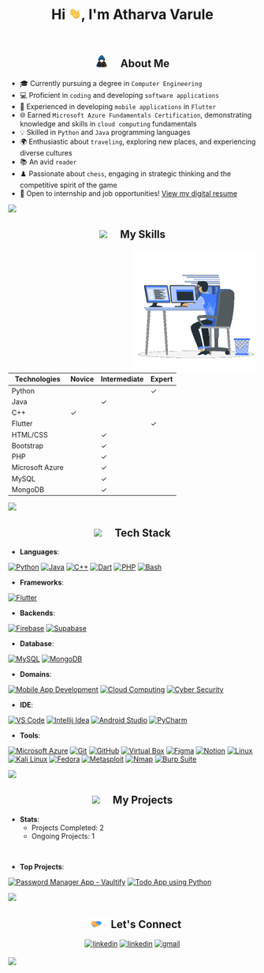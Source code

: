 <!-- Name -->
<h1 align="center">Hi <img src="https://github.com/alvarule/alvarule/blob/main/images/wave.gif" width ="5%">, I'm Atharva Varule</h1>

<!-- Typewriter About Me -->
<!--
<div style="width: 100%; max-width: 1000px; margin: 0 auto;">
  <a href="https://git.io/typing-svg">
    <img src="https://readme-typing-svg.demolab.com?font=Exo+2&weight=500&size=20&pause=1000&color=0FAAF7&center=true&vCenter=true&random=false&width=435&lines=Computer+Engineering+Student;Flutter+Developer;Microsoft+Certified:+Azure+Fundamentals;Passionate+Project+Builder;Travel+Enthusiast;Book+Lover;Chess+Player" alt="Typing SVG" style="width: 100%; height: auto;" />
  </a>
</div>
<img src="https://user-images.githubusercontent.com/73097560/115834477-dbab4500-a447-11eb-908a-139a6edaec5c.gif">
-->

<!-- About Section -->
<br>
<h2 align="center"><img src="https://github.com/alvarule/alvarule/blob/main/images/about_me.gif" width ="5%">&emsp; About Me </h2>

- 🎓 Currently pursuing a degree in `Computer Engineering`
- 💻 Proficient in `coding` and developing `software applications`
- 🚀 Experienced in developing `mobile applications` in `Flutter`
- 🌐 Earned `Microsoft Azure Fundamentals Certification`, demonstrating knowledge and skills in `cloud computing` fundamentals
- 💡 Skilled in `Python` and `Java` programming languages
- 🌍 Enthusiastic about `traveling`, exploring new places, and experiencing diverse cultures
- 📚 An avid `reader`
- ♟️ Passionate about `chess`, engaging in strategic thinking and the competitive spirit of the game
- 🌟 Open to internship and job opportunities! [View my digital resume](https://drive.google.com/file/d/1_NGjXeIpt-XNtEd7t-Ee6lbdvIMn39Qh/view?usp=sharing)

<img src="https://user-images.githubusercontent.com/73097560/115834477-dbab4500-a447-11eb-908a-139a6edaec5c.gif">


<!-- Skills Section -->
<br>
<h2 align="center"><img src="https://media2.giphy.com/media/QssGEmpkyEOhBCb7e1/giphy.gif?cid=ecf05e47a0n3gi1bfqntqmob8g9aid1oyj2wr3ds3mg700bl&rid=giphy.gif" width ="5%">&emsp; My Skills </h2>

<picture> <img align="right" src="https://github.com/alvarule/alvarule/blob/main/images/skills_side.gif" width=250px></picture>

<table width=250px>
    <thead>
        <tr>
            <th>Technologies</th>
            <th>Novice</th>
            <th>Intermediate</th>
            <th>Expert</th>
        </tr>
    </thead>
    <tbody>
        <tr>
            <td>Python</td>
            <td></td>
            <td></td>
            <td>&#10003;</td>
        </tr>
        <tr>
            <td>Java</td>
            <td></td>
            <td>&#10003;</td>
            <td></td>
        </tr>
        <tr>
            <td>C++</td>
            <td>&#10003;</td>
            <td></td>
            <td></td>
        </tr>
        <tr>
            <td>Flutter</td>
            <td></td>
            <td></td>
            <td>&#10003;</td>
        </tr>
        <tr>
            <td>HTML/CSS</td>
            <td></td>
            <td>&#10003;</td>
            <td></td>
        </tr>
        <tr>
            <td>Bootstrap</td>
            <td></td>
            <td>&#10003;</td>
            <td></td>
        </tr>
        <tr>
            <td>PHP</td>
            <td></td>
            <td>&#10003;</td>
            <td></td>
        </tr>
        <tr>
            <td>Microsoft Azure</td>
            <td></td>
            <td>&#10003;</td>
            <td></td>
        </tr>
        <tr>
            <td>MySQL</td>
            <td></td>
            <td>&#10003;</td>
            <td></td>
        </tr>
        <tr>
            <td>MongoDB</td>
            <td></td>
            <td>&#10003;</td>
            <td></td>
        </tr>
    </tbody>
</table>

<img src="https://user-images.githubusercontent.com/73097560/115834477-dbab4500-a447-11eb-908a-139a6edaec5c.gif">


<!-- Tech Stack Section -->
<br>
<h2 align="center"><img src="https://media0.giphy.com/media/v1.Y2lkPTc5MGI3NjExczFsOXI1a3ZnZG5tMnU4YTB6dzI1bTd2MDNtcmFmdGp2MHhjeXZ2cSZlcD12MV9pbnRlcm5hbF9naWZfYnlfaWQmY3Q9cw/VdoIFLsMIlwzfKD520/giphy.gif" width ="5%">&emsp; Tech Stack </h2>

  <!-- Programming Languages -->
  - **Languages**:
  <p align="left">
      <a href="#"><img alt="Python" src="https://img.shields.io/badge/python-midnightblue?style=for-the-badge&logo=python&logoColor=white"></a>
      <a href="#"><img alt="Java" src="https://img.shields.io/badge/Java-blue?style=for-the-badge&logo=java&logoColor=white"></a>
      <a href="#"><img alt="C++" src="https://img.shields.io/badge/C%2B%2B-steelblue?style=for-the-badge&logo=c%2B%2B&logoColor=white"></a>
      <a href="#"><img alt="Dart" src="https://img.shields.io/badge/dart-darkblue?style=for-the-badge&logo=dart&logoColor=white"></a>
      <a href="#"><img alt="PHP" src="https://img.shields.io/badge/php-lightslategray?style=for-the-badge&logo=php&logoColor=white"></a>
      <a href="#"><img alt="Bash" src="https://img.shields.io/badge/bash-white?style=for-the-badge&logo=gnu%20bash&logoColor=black"></a>
  </p>

  <!-- Frameworks -->
  - **Frameworks**:
  <p align="left">
      <a href="#"><img alt="Flutter" src="https://img.shields.io/badge/flutter-blue?style=for-the-badge&logo=flutter&logoColor=white"></a>
      <!-- <a href="#"><img alt="Springboot" src="https://img.shields.io/badge/springboot-olivedrab?style=for-the-badge&logo=springboot&logoColor=white"></a> -->
      <!-- <a href="#"><img alt="HTML" src="https://img.shields.io/badge/html5-chocolate?style=for-the-badge&logo=html5&logoColor=white"></a> -->
      <!-- <a href="#"><img alt="CSS" src="https://img.shields.io/badge/css3-royalblue?style=for-the-badge&logo=css3&logoColor=white"></a> -->
      <!-- <a href="#"><img alt="Bootstrap" src="https://img.shields.io/badge/bootstrap-darkslateblue?style=for-the-badge&logo=bootstrap&logoColor=white"></a> -->
  </p>

  <!-- Backends -->
  - **Backends**:
  <p align="left">
      <a href="#"><img alt="Firebase" src="https://img.shields.io/badge/firebase-orange?style=for-the-badge&logo=firebase"></a>
      <a href="#"><img alt="Supabase" src="https://img.shields.io/badge/supabase-white?style=for-the-badge&logo=supabase"></a>
  </p>

  <!-- Databases -->
  - **Database**:
  <p align="left">
      <a href="#"><img alt="MySQL" src="https://img.shields.io/badge/mysql-white?style=for-the-badge&logo=mysql"></a>
      <a href="#"><img alt="MongoDB" src="https://img.shields.io/badge/Mongodb-green?style=for-the-badge&logo=mongodb&logoColor=white"></a>
  </p>

  <!-- Domains -->
  - **Domains**:
  <p align="left">
      <a href="#"><img alt="Mobile App Development" src="https://img.shields.io/badge/Mobile%20App%20Development-green?style=for-the-badge&logo=android&logoColor=white"></a>
      <a href="#"><img alt="Cloud Computing" src="https://img.shields.io/badge/cloud%20computing-teal?style=for-the-badge&logoColor=white"></a>
      <a href="#"><img alt="Cyber Security" src="https://img.shields.io/badge/Cyber%20Security-blue?style=for-the-badge"></a>
  </p>

  <!-- Technologies -->
  <!-- - **Technologies**:
  <p align="left">
  </p> -->

  <!-- IDE -->
  - **IDE**:
  <p align="left">
      <a href="#"><img alt="VS Code" src="https://img.shields.io/badge/VS%20Code-steelblue?style=for-the-badge&logo=Visual%20studio%20code&logoColor=white"></a>
      <a href="#"><img alt="Intellij Idea" src="https://img.shields.io/badge/Intellij%20idea-white?style=for-the-badge&logo=intellij%20idea&logoColor=black"></a>
      <a href="#"><img alt="Android Studio" src="https://img.shields.io/badge/android%20studio-yellowgreen?style=for-the-badge&logo=android%20studio&logoColor=white"></a>
      <a href="#"><img alt="PyCharm" src="https://img.shields.io/badge/pycharm-black?style=for-the-badge&logo=pycharm"></a>
  </p>

  <!-- Tools -->
  - **Tools**:
  <p align="left">
      <a href="#"><img alt="Microsoft Azure" src="https://img.shields.io/badge/Microsoft%20azure-dodgerblue?style=for-the-badge&logo=microsoft%20azure&logoColor=white"></a>
      <a href="#"><img alt="Git" src="https://img.shields.io/badge/git-white?style=for-the-badge&logo=git"></a>
      <a href="#"><img alt="GitHub" src="https://img.shields.io/badge/github-black?style=for-the-badge&logo=github"></a>
      <a href="#"><img alt="Virtual Box" src="https://img.shields.io/badge/virtualbox-navy?style=for-the-badge&logo=virtualbox"></a>
      <a href="#"><img alt="Figma" src="https://img.shields.io/badge/figma-white?style=for-the-badge&logo=figma"></a>
      <a href="#"><img alt="Notion" src="https://img.shields.io/badge/notion-black?style=for-the-badge&logo=notion"></a>
      <a href="#"><img alt="Linux" src="https://img.shields.io/badge/linux-black?style=for-the-badge&logo=linux&logoColor=white"></a>
      <a href="#"><img alt="Kali Linux" src="https://img.shields.io/badge/Kali%20Linux-black?style=for-the-badge&logo=kali%20linux&logoColor=white"></a>
      <a href="#"><img alt="Fedora" src="https://img.shields.io/badge/Fedora-deepskyblue?style=for-the-badge&logo=fedora&logoColor=white"></a>
      <a href="#"><img alt="Metasploit" src="https://img.shields.io/badge/Metasploit-blue?style=for-the-badge&logo=metasploit&logoColor=white"></a>
      <a href="#"><img alt="Nmap" src="https://img.shields.io/badge/nmap-skyblue?style=for-the-badge"></a>
      <a href="#"><img alt="Burp Suite" src="https://img.shields.io/badge/burp%20suite-red?style=for-the-badge&logo=burp%20suite&logoColor=white"></a>
  </p>

<img src="https://user-images.githubusercontent.com/73097560/115834477-dbab4500-a447-11eb-908a-139a6edaec5c.gif">


<!-- Projects Section -->
<br>
<h2 align="center"><img src="https://media0.giphy.com/media/v1.Y2lkPTc5MGI3NjExbnE3bjRrajlmaDhveGZqMmR5YnphODN0cHhzaXVubnBmYjVlbXk5ZiZlcD12MV9pbnRlcm5hbF9naWZfYnlfaWQmY3Q9cw/Zebztgv7jmkoLe1DoY/giphy.gif" width ="5%">&emsp; My Projects</h2>

- **Stats**:
    * Projects Completed: 2
    * Ongoing Projects: 1

<br>

- **Top Projects**:

[![Password Manager App - Vaultify](https://github-readme-stats.vercel.app/api/pin/?username=alvarule&repo=vaultify&theme=react)](https://github.com/alvarule/vaultify/)
[![Todo App using Python](https://github-readme-stats.vercel.app/api/pin/?username=alvarule&repo=personal-progress-tracker&theme=react)](https://github.com/alvarule/personal-progress-tracker)

<img src="https://user-images.githubusercontent.com/73097560/115834477-dbab4500-a447-11eb-908a-139a6edaec5c.gif">


<!-- Let's Connect Section -->
<br>
<h2 align="center"><img src="https://github.com/alvarule/alvarule/blob/main/images/handshake.gif" width ="10%"> Let's Connect </h2>

<p align="center">
  <a href="https://www.linkedin.com/in/alvarule/" target="_blank">
  <img src="https://img.shields.io/badge/LINKEDIN-blue?style=for-the-badge&logo=linkedin&logoColor=white" alt=linkedin style="margin-bottom: 5px;"/></a>
  <a href="https://twitter.com/AtharvaVarule" target="_blank">
  <img src="https://img.shields.io/badge/TWITTER-deepskyblue?style=for-the-badge&logo=twitter&logoColor=white" alt=linkedin style="margin-bottom: 5px;"/></a>
  <a href="mailto:athrvarule@gmaail.com" target="_blank">
  <img src="https://img.shields.io/badge/GMAIL-red?style=for-the-badge&logo=gmail&logoColor=white" alt=gmail style="margin-bottom: 5px;"/></a>
</p>

<img src="https://user-images.githubusercontent.com/73097560/115834477-dbab4500-a447-11eb-908a-139a6edaec5c.gif">
